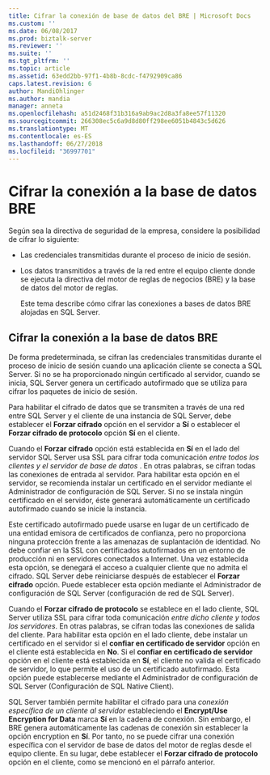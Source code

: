 ```yaml
---
title: Cifrar la conexión de base de datos del BRE | Microsoft Docs
ms.custom: ''
ms.date: 06/08/2017
ms.prod: biztalk-server
ms.reviewer: ''
ms.suite: ''
ms.tgt_pltfrm: ''
ms.topic: article
ms.assetid: 63edd2bb-97f1-4b8b-8cdc-f4792909ca86
caps.latest.revision: 6
author: MandiOhlinger
ms.author: mandia
manager: anneta
ms.openlocfilehash: a51d2468f31b316a9ab9ac2d8a3fa8ee57f11320
ms.sourcegitcommit: 266308ec5c6a9d8d80ff298ee6051b4843c5d626
ms.translationtype: MT
ms.contentlocale: es-ES
ms.lasthandoff: 06/27/2018
ms.locfileid: "36997701"
---
```

# <a name="encrypt-the-connection-to-the-bre-database"></a>Cifrar la conexión a la base de datos BRE
Según sea la directiva de seguridad de la empresa, considere la posibilidad de cifrar lo siguiente:  
  
- Las credenciales transmitidas durante el proceso de inicio de sesión.  
  
- Los datos transmitidos a través de la red entre el equipo cliente donde se ejecuta la directiva del motor de reglas de negocios (BRE) y la base de datos del motor de reglas.  
  
  Este tema describe cómo cifrar las conexiones a bases de datos BRE alojadas en SQL Server.  
  
## <a name="encrypt-the-connection-to-the-bre-database"></a>Cifrar la conexión a la base de datos BRE
 De forma predeterminada, se cifran las credenciales transmitidas durante el proceso de inicio de sesión cuando una aplicación cliente se conecta a SQL Server. Si no se ha proporcionado ningún certificado al servidor, cuando se inicia, SQL Server genera un certificado autofirmado que se utiliza para cifrar los paquetes de inicio de sesión.  
  
 Para habilitar el cifrado de datos que se transmiten a través de una red entre SQL Server y el cliente de una instancia de SQL Server, debe establecer el **Forzar cifrado** opción en el servidor a **Sí** o establecer el **Forzar cifrado de protocolo** opción **Sí** en el cliente.  
  
 Cuando el **Forzar cifrado** opción está establecida en **Sí** en el lado del servidor SQL Server usa SSL para cifrar toda comunicación *entre todos los clientes y el servidor de base de datos* . En otras palabras, se cifran todas las conexiones de entrada al servidor. Para habilitar esta opción en el servidor, se recomienda instalar un certificado en el servidor mediante el Administrador de configuración de SQL Server. Si no se instala ningún certificado en el servidor, éste generará automáticamente un certificado autofirmado cuando se inicie la instancia.  
  
 Este certificado autofirmado puede usarse en lugar de un certificado de una entidad emisora de certificados de confianza, pero no proporciona ninguna protección frente a las amenazas de suplantación de identidad. No debe confiar en la SSL con certificados autofirmados en un entorno de producción ni en servidores conectados a Internet. Una vez establecida esta opción, se denegará el acceso a cualquier cliente que no admita el cifrado. SQL Server debe reiniciarse después de establecer el **Forzar cifrado** opción. Puede establecer esta opción mediante el Administrador de configuración de SQL Server (configuración de red de SQL Server).  
  
 Cuando el **Forzar cifrado de protocolo** se establece en el lado cliente, SQL Server utiliza SSL para cifrar toda comunicación *entre dicho cliente y todos los servidores*. En otras palabras, se cifran todas las conexiones de salida del cliente. Para habilitar esta opción en el lado cliente, debe instalar un certificado en el servidor si el **confiar en certificado de servidor** opción en el cliente está establecida en **No**. Si el **confiar en certificado de servidor** opción en el cliente está establecida en **Sí**, el cliente no valida el certificado de servidor, lo que permite el uso de un certificado autofirmado. Esta opción puede establecerse mediante el Administrador de configuración de SQL Server (Configuración de SQL Native Client).  
  
 SQL Server también permite habilitar el cifrado para una *conexión específica de un cliente al servidor* estableciendo el **Encrypt/Use Encryption for Data** marca **Sí** en la cadena de conexión. Sin embargo, el BRE genera automáticamente las cadenas de conexión sin establecer la opción encryption en **Sí**. Por tanto, no se puede cifrar una conexión específica con el servidor de base de datos del motor de reglas desde el equipo cliente. En su lugar, debe establecer el **Forzar cifrado de protocolo** opción en el cliente, como se mencionó en el párrafo anterior.